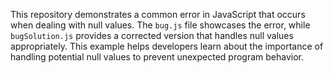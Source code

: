 This repository demonstrates a common error in JavaScript that occurs when dealing with null values. The `bug.js` file showcases the error, while `bugSolution.js` provides a corrected version that handles null values appropriately. This example helps developers learn about the importance of handling potential null values to prevent unexpected program behavior.